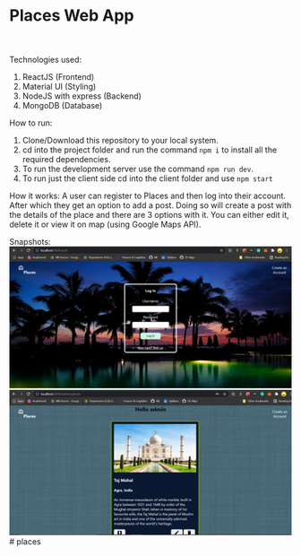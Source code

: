 # Places Web App
<br></br>
Technologies used:
1. ReactJS (Frontend)
2. Material UI (Styling)
3. NodeJS with express (Backend)
4. MongoDB (Database)

How to run:
1. Clone/Download this repository to your local system.
2. cd into the project folder and run the command `npm i` to install all the required dependencies.
3. To run the development server use the command `npm run dev`.
4. To run just the client side cd into the client folder and use `npm start`

How it works:
A user can register to Places and then log into their account. After which they get an option to add a post.
Doing so will create a post with the details of the place and there are 3 options with it. You can either edit it, delete it or view it on map (using Google Maps API).

Snapshots:
<img src="./images/auth.JPG" alt="Not found" />
<img src="./images/main.JPG" alt="Not found" />
#   p l a c e s 
 
 